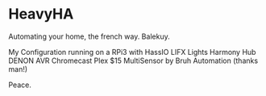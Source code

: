 # HeavyHA
Automating your home, the french way. Balekuy.  

My Configuration running on a RPi3 with HassIO LIFX Lights Harmony Hub DENON AVR Chromecast Plex $15 MultiSensor by Bruh Automation (thanks man!)

Peace.
